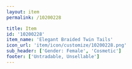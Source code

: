 ```yaml
---
layout: item
permalink: /10200228

title: Item
id: '10200228'
item_name: 'Elegant Braided Twin Tails'
icon_url: 'item/icon/customize/10200228.png'
sub_header: ['Gender: Female', 'Cosmetic']
footer: ['Untradable, Unsellable']
---
```


